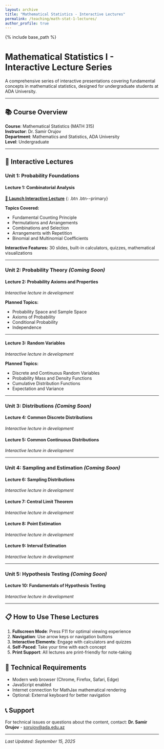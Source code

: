 ```yaml
---
layout: archive
title: "Mathematical Statistics - Interactive Lectures"
permalink: /teaching/math-stat-1-lectures/
author_profile: true
---
```


{% include base_path %}

# Mathematical Statistics I - Interactive Lecture Series

A comprehensive series of interactive presentations covering fundamental concepts in mathematical statistics, designed for undergraduate students at ADA University.

---

## 📚 Course Overview

**Course**: Mathematical Statistics (MATH 315)  
**Instructor**: Dr. Samir Orujov  
**Department**: Mathematics and Statistics, ADA University  
**Level**: Undergraduate  

---

## 🎯 Interactive Lectures

### Unit 1: Probability Foundations

#### Lecture 1: Combinatorial Analysis
**[🚀 Launch Interactive Lecture](/assets/teaching/math-stat-1/lecture-01-combinatorics/index.html)**
{: .btn .btn--primary}

**Topics Covered:**
- Fundamental Counting Principle
- Permutations and Arrangements
- Combinations and Selection
- Arrangements with Repetition
- Binomial and Multinomial Coefficients

**Interactive Features:** 30 slides, built-in calculators, quizzes, mathematical visualizations

---

### Unit 2: Probability Theory *(Coming Soon)*

#### Lecture 2: Probability Axioms and Properties
*Interactive lecture in development*

**Planned Topics:**
- Probability Space and Sample Space
- Axioms of Probability
- Conditional Probability
- Independence

---

#### Lecture 3: Random Variables
*Interactive lecture in development*

**Planned Topics:**
- Discrete and Continuous Random Variables
- Probability Mass and Density Functions
- Cumulative Distribution Functions
- Expectation and Variance

---

### Unit 3: Distributions *(Coming Soon)*

#### Lecture 4: Common Discrete Distributions
*Interactive lecture in development*

#### Lecture 5: Common Continuous Distributions
*Interactive lecture in development*

---

### Unit 4: Sampling and Estimation *(Coming Soon)*

#### Lecture 6: Sampling Distributions
*Interactive lecture in development*

#### Lecture 7: Central Limit Theorem
*Interactive lecture in development*

#### Lecture 8: Point Estimation
*Interactive lecture in development*

#### Lecture 9: Interval Estimation
*Interactive lecture in development*

---

### Unit 5: Hypothesis Testing *(Coming Soon)*

#### Lecture 10: Fundamentals of Hypothesis Testing
*Interactive lecture in development*

---

## 📋 How to Use These Lectures

1. **Fullscreen Mode**: Press F11 for optimal viewing experience
2. **Navigation**: Use arrow keys or navigation buttons
3. **Interactive Elements**: Engage with calculators and quizzes
4. **Self-Paced**: Take your time with each concept
5. **Print Support**: All lectures are print-friendly for note-taking

## 🔧 Technical Requirements

- Modern web browser (Chrome, Firefox, Safari, Edge)
- JavaScript enabled
- Internet connection for MathJax mathematical rendering
- Optional: External keyboard for better navigation

## 📞 Support

For technical issues or questions about the content, contact:
**Dr. Samir Orujov** - [sorujov@ada.edu.az](mailto:sorujov@ada.edu.az)

---

*Last Updated: September 15, 2025*